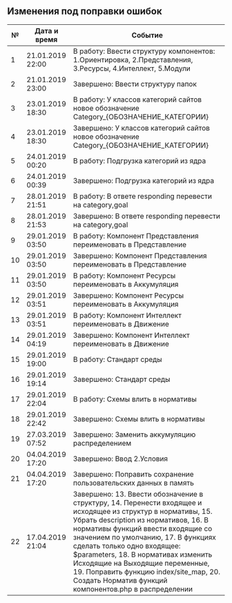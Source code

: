 ## Изменения под поправки ошибок

| № | Дата и время | Событие
 ------------- | ------------- | ------------- | 
| 1 | 21.01.2019 22:00 | В работу: Ввести структуру компонентов: 1.Ориентировка, 2.Представления, 3.Ресурсы, 4.Интеллект, 5.Модули
| 2 | 21.01.2019 23:00 | Завершено: Ввести структуру папок
| 3 | 23.01.2019 18:30 | В работу: У классов категорий сайтов новое обозначение Category_{ОБОЗНАЧЕНИЕ_КАТЕГОРИИ}
| 4 | 23.01.2019 18:30 | Завершено: У классов категорий сайтов новое обозначение Category_{ОБОЗНАЧЕНИЕ_КАТЕГОРИИ}
| 5 | 24.01.2019 00:20 | В работу: Подгрузка категорий из ядра
| 6 | 24.01.2019 00:39 | Завершено: Подгрузка категорий из ядра
| 7 | 28.01.2019 21:51 | В работу: В ответе responding перевести на category,goal
| 8 | 28.01.2019 21:53 | Завершено: В ответе responding перевести на category,goal
| 9 | 29.01.2019 03:50 | В работу: Компонент Представления переименовать в Представление
| 10 | 29.01.2019 03:50 | Завершено: Компонент Представления переименовать в Представление
| 11 | 29.01.2019 03:50 | В работу: Компонент Ресурсы переименовать в Аккумуляция
| 12 | 29.01.2019 03:51 | Завершено: Компонент Ресурсы переименовать в Аккумуляция
| 13 | 29.01.2019 03:51 | В работу: Компонент Интеллект переименовать в Движение
| 14 | 29.01.2019 04:19 | Завершено: Компонент Интеллект переименовать в Движение
| 15 | 29.01.2019 19:00 | В работу: Стандарт среды
| 16 | 29.01.2019 19:14 | Завершено: Стандарт среды
| 17 | 29.01.2019 22:04 | В работу: Схемы влить в нормативы
| 18 | 29.01.2019 22:42 | Завершено: Схемы влить в нормативы
| 19 | 27.03.2019 07:52 | Завершено: Заменить аккумуляцию распределением
| 20 | 04.04.2019 17:20 | Завершено: Ввод 2.Условия
| 21 | 04.04.2019 17:20 | Завершено: Поправить сохранение пользовательских данных в память
| 22 | 17.04.2019 21:04 | Завершено: 13. Ввести обозначение в структуру, 14. Перенести входящее и исходящее из структур в нормативы, 15. Убрать description из нормативов, 16. В нормативы функций ввести входящие со значением по умолчанию, 17. В функциях сделать только одно входящее: $parameters, 18. В нормативах изменить Исходящие на Выходящие переменные, 19. Поправить функцию index/site_map, 20. Создать Норматив функций компонентов.php в распределении


